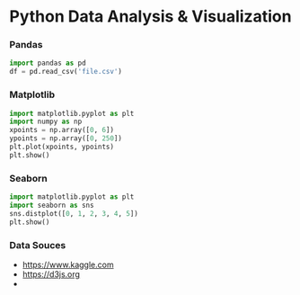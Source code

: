 # Python Data Analysis & Visualization 
### Pandas 
```python
import pandas as pd
df = pd.read_csv('file.csv')
```
### Matplotlib
```python
import matplotlib.pyplot as plt
import numpy as np
xpoints = np.array([0, 6])
ypoints = np.array([0, 250])
plt.plot(xpoints, ypoints)
plt.show()
```

### Seaborn
```python
import matplotlib.pyplot as plt
import seaborn as sns
sns.distplot([0, 1, 2, 3, 4, 5])
plt.show()
```
### Data Souces
- https://www.kaggle.com
- https://d3js.org
-
